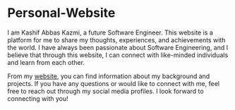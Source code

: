 # Personal-Website
I am Kashif Abbas Kazmi, a future Software Engineer. This website is a platform for me to share my thoughts, experiences, and achievements with the world. I have always been passionate about Software Engineering, and I believe that through this website, I can connect with like-minded individuals and learn from each other.

From my [website](https://kashiekazmi.000webhostapp.com/), you can find information about my background and projects. If you have any questions or would like to connect with me, feel free to reach out through my social media profiles. I look forward to connecting with you!
